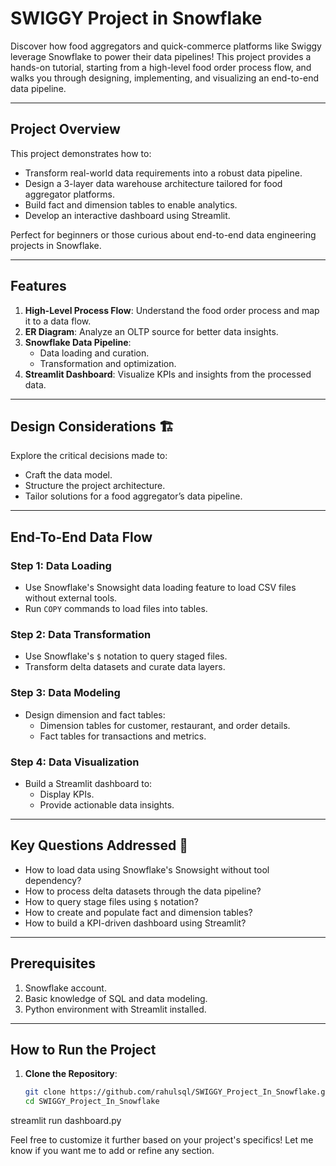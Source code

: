 # SWIGGY Project in Snowflake

Discover how food aggregators and quick-commerce platforms like Swiggy leverage Snowflake to power their data pipelines! This project provides a hands-on tutorial, starting from a high-level food order process flow, and walks you through designing, implementing, and visualizing an end-to-end data pipeline.

---

## Project Overview

This project demonstrates how to:
- Transform real-world data requirements into a robust data pipeline.
- Design a 3-layer data warehouse architecture tailored for food aggregator platforms.
- Build fact and dimension tables to enable analytics.
- Develop an interactive dashboard using Streamlit.

Perfect for beginners or those curious about end-to-end data engineering projects in Snowflake.

---

## Features

1. **High-Level Process Flow**: Understand the food order process and map it to a data flow.
2. **ER Diagram**: Analyze an OLTP source for better data insights.
3. **Snowflake Data Pipeline**:
   - Data loading and curation.
   - Transformation and optimization.
4. **Streamlit Dashboard**: Visualize KPIs and insights from the processed data.

---

## Design Considerations 🏗️

Explore the critical decisions made to:
- Craft the data model.
- Structure the project architecture.
- Tailor solutions for a food aggregator’s data pipeline.

---

## End-To-End Data Flow

### Step 1: Data Loading
- Use Snowflake's Snowsight data loading feature to load CSV files without external tools.
- Run `COPY` commands to load files into tables.

### Step 2: Data Transformation
- Use Snowflake's `$` notation to query staged files.
- Transform delta datasets and curate data layers.

### Step 3: Data Modeling
- Design dimension and fact tables:
  - Dimension tables for customer, restaurant, and order details.
  - Fact tables for transactions and metrics.

### Step 4: Data Visualization
- Build a Streamlit dashboard to:
  - Display KPIs.
  - Provide actionable data insights.

---

## Key Questions Addressed 🤔

- How to load data using Snowflake's Snowsight without tool dependency?
- How to process delta datasets through the data pipeline?
- How to query stage files using `$` notation?
- How to create and populate fact and dimension tables?
- How to build a KPI-driven dashboard using Streamlit?

---

## Prerequisites

1. Snowflake account.
2. Basic knowledge of SQL and data modeling.
3. Python environment with Streamlit installed.

---

## How to Run the Project

1. **Clone the Repository**:
   ```bash
   git clone https://github.com/rahulsql/SWIGGY_Project_In_Snowflake.git
   cd SWIGGY_Project_In_Snowflake
streamlit run dashboard.py

Feel free to customize it further based on your project's specifics! Let me know if you want me to add or refine any section.
